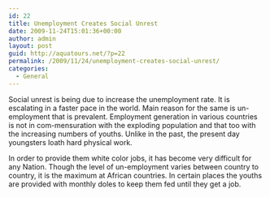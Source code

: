 ```yaml
---
id: 22
title: Unemployment Creates Social Unrest
date: 2009-11-24T15:01:36+00:00
author: admin
layout: post
guid: http://aquatours.net/?p=22
permalink: /2009/11/24/unemployment-creates-social-unrest/
categories:
  - General
---
```

Social unrest is being due to increase the unemployment rate. It is escalating in a faster pace in the world. Main reason for the same is un-employment that is prevalent. Employment generation in various countries is not in com-mensuration with the exploding population and that too with the increasing numbers of youths. Unlike in the past, the present day youngsters loath hard physical work.

In order to provide them white color jobs, it has become very difficult for any Nation. Though the level of un-employment varies between country to country, it is the maximum at African countries. In certain places the youths are provided with monthly doles to keep them fed until they get a job.